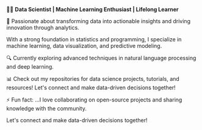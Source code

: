   👩‍💻 **Data Scientist | Machine Learning Enthusiast | Lifelong Learner**
 
 🌟 Passionate about transforming data into actionable insights and driving innovation through analytics.
 
 With a strong foundation in statistics and programming, I specialize in machine learning, data visualization, and predictive modeling.
 
🔍 Currently exploring advanced techniques in natural language processing and deep learning. 

📊 Check out my repositories for data science projects, tutorials, and resources! Let's connect and make data-driven decisions together!

⚡ Fun fact: ...I love collaborating on open-source projects and sharing knowledge with the community.

Let's connect and make data-driven decisions together!

